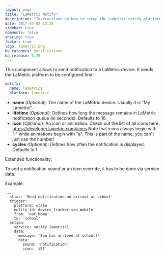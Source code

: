 ```yaml
---
layout: page
title: "LaMetric Notify"
description: "Instructions on how to setup the LaMetric notify platform with Home Assistant."
date: 2017-04-02 13:28
sidebar: true
comments: false
sharing: true
footer: true
logo: lametric.png
ha_category: Notifications
ha_release: 0.49
---
```


This component allows to send notification to a LaMetric device. It needs the LaMetric platform to be configured first.

```yaml
notify:
  name: lametric1
  platform: lametric
```

- **name** (*Optional*): The name of the LaMetric device. Usually it is "My Lametric".
- **lifetime** (*Optional*): Defines how long the message remains in LaMetric notification queue (in seconds). Defaults to 10.
- **icon** (*Optional*): An icon or animation. Check out the list of all icons here: https://developer.lametric.com/icons 
Note that icons always begin with "i" while animations begin with "a". This is part of the name, you can't just use the number!
- **cycles** (*Optional*): Defines how often the notification is displayed. Defaults to 1.

Extended functionality:

To add a notification sound or an icon override, it has to be done via service data.

Example:

```
...
- alias: 'Send notification on arrival at school'
  trigger:
    platform: state
    entity_id: device_tracker.son_mobile
    from: 'not_home'
    to: 'school'
  action:
    service: notify.lametric1
    data:
      message: 'Son has arrived at school!'
      data:
        sound: 'notification'
        icon: 'i51'
 ```
